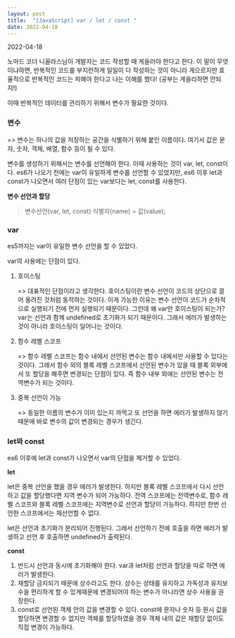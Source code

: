 ```yaml
---
layout: post
title:  "[JavaScript] var / let / const "
date: 2022-04-18
---
```

2022-04-18



노마드 코더 니꼴라스님이 개발자는 코드 작성할 때 게을러야 한다고 한다. 이 말이 무엇이냐하면, 반복적인 코드를 부지런하게 일일이 다 작성하는 것이 아니라 게으르지만 효율적으로 반복적인 코드는 피해야 한다고 나는 이해를 했다! (공부는 게을리하면 안되지!)

이때 반복적인 데이터를 관리하기 위해서 변수가 필요한 것이다.



### 변수   

=> 변수는 하나의 값을 저장하는 공간을 식별하기 위해 붙인 이름이다. 여기서 값은 문자, 숫자, 객체, 배열, 함수 등이 될 수 있다.

변수를 생성하기 위해서는 변수를 선언해야 한다. 이때 사용하는 것이 var, let, const이다.  es6가 나오기 전에는 var이 유일하게 변수를 선언할 수 있었지만, es6 이후 let과 const가 나오면서 여러 단점이 있는 var보다는 let, const를 사용한다.



**변수 선언과 할당**

> 변수선언(var, let, const) 식별자(name) = 값(value);



### var

es5까지는 var이 유일한 변수 선언을 할 수 있었다.

var의 사용에는 단점이 있다.

1. 호이스팅   

   => 대표적인 단점이라고 생각한다. 호이스팅이란 변수 선언이 코드의 상단으로 끌어 올려진 것처럼 동작하는 것이다. 이게 가능한 이유는 변수 선언이 코드가 순차적으로 실행되기 전에 먼저 실행되기 때문이다. 그런데 왜 var만 호이스팅이 되는가? var는 선언과 함께 undefined로 초기화가 되기 때문이다. 그래서 에러가 발생하는 것이 아니라 호이스팅이 일어나는 것이다.

2. 함수 레벨 스코프   

   => 함수 레벨 스코프는 함수 내에서 선언된 변수는 함수 내에서만 사용할 수 있다는 것이다. 그래서 함수 외의 블록 레벨 스코프에서 선언된 변수가 있을 때 블록 외부에서 또 할당을 해주면 변경되는 단점이 있다. 즉 함수 내부 외에는 선언된 변수는 전역변수가 되는 것이다. 

3. 중복 선언이 가능   

   => 동일한 이름의 변수가 이미 있는지 까먹고 또 선언을 하면 에러가 발생하지 않기 때문에 바로 변수의 값이 변경되는 경우가 생긴다.



### let와 const

es6 이후에 let과 const가 나오면서 var의 단점을 제거할 수 있었다.

**let**

let은 중복 선언을 했을 경우 에러가 발생한다. 하지만 블록 레벨 스코프에서 다시 선언하고 값을 할당했다면 지역 변수가 되어 가능하다. 전역 스코프에는 전역변수로, 함수 레벨 스코프와 블록 레벨 스코프에는 지역변수로 선언과 할당이 가능하다. 하지만 한번 선언한 스코프에서는 재선언할 수 없다.

let은 선언과 초기화가 분리되어 진행된다. 그래서 선언하기 전에 호출을 하면 에러가 발생하고 선언 후 호출하면 undefined가 출력된다.



**const**

1. 반드시 선언과 동시에 초기화해야 한다. var과 let처럼 선언과 할당을 따로 하면 에러가 발생한다.
2. 재할당 금지되기 때문에 상수라고도 한다. 상수는 상태를 유지하고 가독성과 유지보수을 편리하게 할 수 있게때문에 변경되어야 하는 변수가 아니라면 상수 사용을 권장한다.
3. const로 선언된 객체 안의 값을 변경할 수 있다. const에 문자나 숫자 등 원시 값을 할당하면 변경할 수 없지만 객체를 할당하였을 경우 객체 내의 값은 재할당 없이도 직접 변경이 가능하다.

